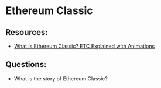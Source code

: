# Ethereum Classic

## Resources:

* [What is Ethereum Classic? ETC Explained with Animations](https://youtu.be/dmLKnnzqmVU)

## Questions: 

* What is the story of Ethereum Classic?